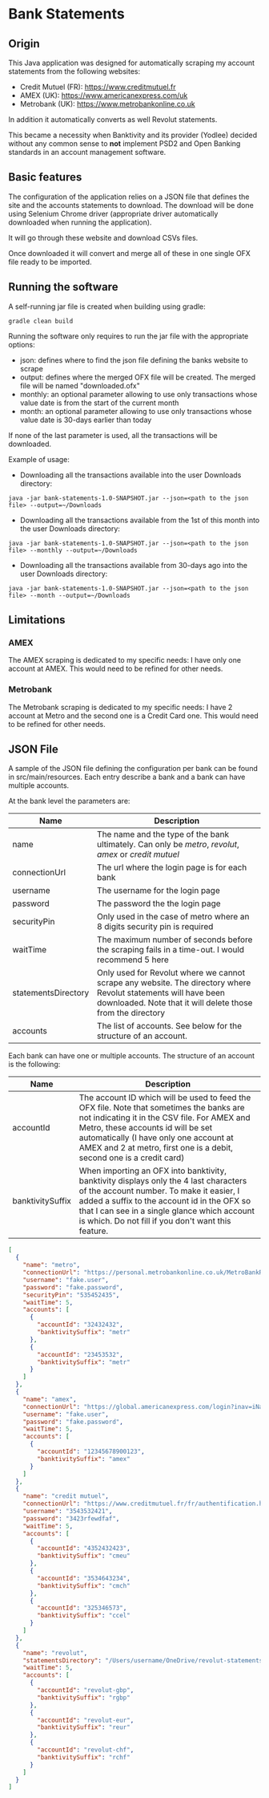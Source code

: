 # Bank Statements

## Origin

This Java application was designed for automatically scraping my account statements from the following websites:
* Credit Mutuel (FR): https://www.creditmutuel.fr
* AMEX (UK): https://www.americanexpress.com/uk
* Metrobank (UK): https://www.metrobankonline.co.uk

In addition it automatically converts as well Revolut statements.

This became a necessity when Banktivity and its provider (Yodlee) decided without any common sense to **not** implement PSD2 and Open Banking standards in an account management software.

## Basic features

The configuration of the application relies on a JSON file that defines the site and the accounts statements to download.
The download will be done using Selenium Chrome driver (appropriate driver automatically downloaded when running the application).

It will go through these website and download CSVs files.

Once downloaded it will convert and merge all of these in one single OFX file ready to be imported.

## Running the software

A self-running jar file is created when building using gradle:
```
gradle clean build
```

Running the software only requires to run the jar file with the appropriate options:
* json: defines where to find the json file defining the banks website to scrape
* output: defines where the merged OFX file will be created. The merged file will be named "downloaded.ofx"
* monthly: an optional parameter allowing to use only transactions whose value date is from the start of the current month
* month: an optional parameter allowing to use only transactions whose value date is 30-days earlier than today

If none of the last parameter is used, all the transactions will be downloaded.

Example of usage:
* Downloading all the transactions available into the user Downloads directory:
```
java -jar bank-statements-1.0-SNAPSHOT.jar --json=<path to the json file> --output=~/Downloads
```
* Downloading all the transactions available from the 1st of this month into the user Downloads directory:
```
java -jar bank-statements-1.0-SNAPSHOT.jar --json=<path to the json file> --monthly --output=~/Downloads
```
* Downloading all the transactions available from 30-days ago into the user Downloads directory:
```
java -jar bank-statements-1.0-SNAPSHOT.jar --json=<path to the json file> --month --output=~/Downloads
```

## Limitations
### AMEX

The AMEX scraping is dedicated to my specific needs: I have only one account at AMEX. This would need to be refined for other needs.

### Metrobank

The Metrobank scraping is dedicated to my specific needs: I have 2 account at Metro and the second one is a Credit Card one. This would need to be refined for other needs.

## JSON File

A sample of the JSON file defining the configuration per bank can be found in src/main/resources.
Each entry describe a bank and a bank can have multiple accounts.

At the bank level the parameters are:

| Name | Description |
| ---- | ----------- |
| name | The name and the type of the bank ultimately. Can only be *metro*, *revolut*, *amex* or *credit mutuel* |
| connectionUrl | The url where the login page is for each bank |
| username | The username for the login page |
| password | The password the the login page |
| securityPin | Only used in the case of metro where an 8 digits security pin is required |
| waitTime | The maximum number of seconds before the scraping fails in a time-out. I would recommend 5 here |
| statementsDirectory | Only used for Revolut where we cannot scrape any website. The directory where Revolut statements will have been downloaded. Note that it will delete those from the directory |
| accounts | The list of accounts. See below for the structure of an account. |

Each bank can have one or multiple accounts. The structure of an account is the following:

| Name | Description |
| ---- | ----------- |
| accountId | The account ID which will be used to feed the OFX file. Note that sometimes the banks are not indicating it in the CSV file. For AMEX and Metro, these accounts id will be set automatically (I have only one account at AMEX and 2 at metro, first one is a debit, second one is a credit card) |
| banktivitySuffix | When importing an OFX into banktivity, banktivity displays only the 4 last characters of the account number. To make it easier, I added a suffix to the account id in the OFX so that I can see in a single glance which account is which. Do not fill if you don't want this feature. |

```json
[
  {
    "name": "metro",
    "connectionUrl": "https://personal.metrobankonline.co.uk/MetroBankRetail",
    "username": "fake.user",
    "password": "fake.password",
    "securityPin": "535452435",
    "waitTime": 5,
    "accounts": [
      {
        "accountId": "32432432",
        "banktivitySuffix": "metr"
      },
      {
        "accountId": "23453532",
        "banktivitySuffix": "metr"
      }
    ]
  },
  {
    "name": "amex",
    "connectionUrl": "https://global.americanexpress.com/login?inav=iNavLnkLog",
    "username": "fake.user",
    "password": "fake.password",
    "waitTime": 5,
    "accounts": [
      {
        "accountId": "12345678900123",
        "banktivitySuffix": "amex"
      }
    ]
  },
  {
    "name": "credit mutuel",
    "connectionUrl": "https://www.creditmutuel.fr/fr/authentification.html",
    "username": "3543532421",
    "password": "3423rfewdfaf",
    "waitTime": 5,
    "accounts": [
      {
        "accountId": "4352432423",
        "banktivitySuffix": "cmeu"
      },
      {
        "accountId": "3534643234",
        "banktivitySuffix": "cmch"
      },
      {
        "accountId": "325346573",
        "banktivitySuffix": "ccel"
      }
    ]
  },
  {
    "name": "revolut",
    "statementsDirectory": "/Users/username/OneDrive/revolut-statements",
    "waitTime": 5,
    "accounts": [
      {
        "accountId": "revolut-gbp",
        "banktivitySuffix": "rgbp"
      },
      {
        "accountId": "revolut-eur",
        "banktivitySuffix": "reur"
      },
      {
        "accountId": "revolut-chf",
        "banktivitySuffix": "rchf"
      }
    ]
  }
]
```

